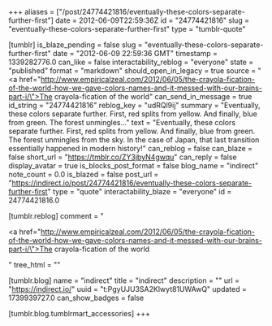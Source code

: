 +++
aliases = ["/post/24774421816/eventually-these-colors-separate-further-first"]
date = 2012-06-09T22:59:36Z
id = "24774421816"
slug = "eventually-these-colors-separate-further-first"
type = "tumblr-quote"

[tumblr]
is_blaze_pending = false
slug = "eventually-these-colors-separate-further-first"
date = "2012-06-09 22:59:36 GMT"
timestamp = 1339282776.0
can_like = false
interactability_reblog = "everyone"
state = "published"
format = "markdown"
should_open_in_legacy = true
source = "<a href=\"http://www.empiricalzeal.com/2012/06/05/the-crayola-fication-of-the-world-how-we-gave-colors-names-and-it-messed-with-our-brains-part-i/\">The crayola-fication of the world</a>"
can_send_in_message = true
id_string = "24774421816"
reblog_key = "udRQl9ij"
summary = "Eventually, these colors separate further. First, red splits from yellow. And finally, blue from green. The forest unmingles..."
text = "Eventually, these colors separate further. First, red splits from yellow. And finally, blue from green. The forest unmingles from the sky. In the case of Japan, that last transition essentially happened in modern history!"
can_reblog = false
can_blaze = false
short_url = "https://tmblr.co/ZY3jbyN4gwqu"
can_reply = false
display_avatar = true
is_blocks_post_format = false
blog_name = "indirect"
note_count = 0.0
is_blazed = false
post_url = "https://indirect.io/post/24774421816/eventually-these-colors-separate-further-first"
type = "quote"
interactability_blaze = "everyone"
id = 24774421816.0

[tumblr.reblog]
comment = "<p><a href=\"http://www.empiricalzeal.com/2012/06/05/the-crayola-fication-of-the-world-how-we-gave-colors-names-and-it-messed-with-our-brains-part-i/\">The crayola-fication of the world</a></p>"
tree_html = ""

[tumblr.blog]
name = "indirect"
title = "indirect"
description = ""
url = "https://indirect.io/"
uuid = "t:PgyUJU3SA2Klwyt81UWAwQ"
updated = 1739939727.0
can_show_badges = false

[tumblr.blog.tumblrmart_accessories]
+++
